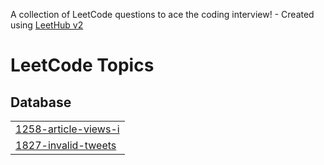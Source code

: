 A collection of LeetCode questions to ace the coding interview! - Created using [LeetHub v2](https://github.com/arunbhardwaj/LeetHub-2.0)
<!---LeetCode Topics Start-->
# LeetCode Topics
## Database
|  |
| ------- |
| [1258-article-views-i](https://github.com/mariia080693/Leetcode/tree/master/1258-article-views-i) |
| [1827-invalid-tweets](https://github.com/mariia080693/Leetcode/tree/master/1827-invalid-tweets) |
<!---LeetCode Topics End-->